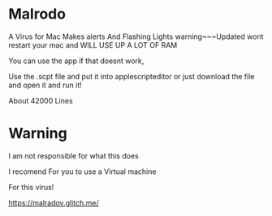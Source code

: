 # Malrodo
A Virus for Mac Makes alerts And Flashing Lights warning~~~Updated wont restart your mac and WILL USE UP A LOT OF RAM

You can use the app if that doesnt work,

Use the .scpt file and put it into applescripteditor or just download the file and open it and run it!

About 42000 Lines


# Warning

I am not responsible for what this does

I recomend For you to use a Virtual machine

For this virus!

https://malradov.glitch.me/

